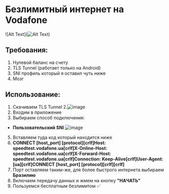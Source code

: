 # Безлимитный интернет на Vodafone
![Alt Text](![Alt Text](https://media.giphy.com/media/vFKqnCdLPNOKc/giphy.gif))

## Требования:
1. Нулевой баланс на счету
2. TLS Tunnel (работает только на Android)
3. SNI профиль который я оставил чуть ниже
4. Мозг
## Использование:
1. Скачиваем TLS Tunnel
2.![image](https://user-images.githubusercontent.com/81299684/112294781-dc5f8880-8c9b-11eb-8087-a9e62f057384.png)
3. Входим в приложение
4. Выбираем способ подключения:
- **Пользовательский SNI**
![image](https://user-images.githubusercontent.com/81299684/112294983-1df03380-8c9c-11eb-87ed-c9859f6cfbe8.png)
5. Вставляем туда код который находится ниже
6. **CONNECT [host_port] [protocol][crlf]Host: speedtest.vodafone.ua[crlf]X-Online-Host: speedtest.vodafone.ua[crlf]X-Forward-Host: speedtest.vodafone.ua[crlf]Connection: Keep-Alive[crlf]User-Agent: [ua][crlf]CONNECT [host_port] [protocol][crlf][crlf]**
7. Порт оставляем таким-же, для более быстрого интернета выбираем **Бразилию**
8. Включаем передачу данных и жмем на кнопку **"НАЧАТЬ"**
9. Пользуемся бесплатным безлимитом ✅
